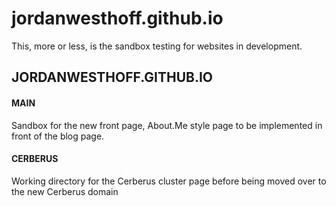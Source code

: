 jordanwesthoff.github.io
========================

This, more or less, is the sandbox testing for websites in development.

JORDANWESTHOFF.GITHUB.IO
------------------------

#### MAIN ####
Sandbox for the new front page, About.Me style page to be implemented in front of the blog page.

#### CERBERUS ####
Working directory for the Cerberus cluster page before being moved over to the new Cerberus domain
